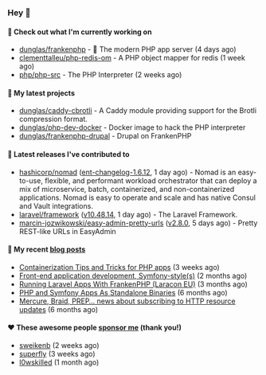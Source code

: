 ### Hey 👋

#### 👷 Check out what I'm currently working on

- [dunglas/frankenphp](https://github.com/dunglas/frankenphp) - 🧟 The modern PHP app server (4 days ago)
- [clementtalleu/php-redis-om](https://github.com/clementtalleu/php-redis-om) - A PHP object mapper for redis (1 week ago)
- [php/php-src](https://github.com/php/php-src) - The PHP Interpreter (2 weeks ago)

#### 🌱 My latest projects

- [dunglas/caddy-cbrotli](https://github.com/dunglas/caddy-cbrotli) - A Caddy module providing support for the Brotli compression format.
- [dunglas/php-dev-docker](https://github.com/dunglas/php-dev-docker) - Docker image to hack the PHP interpreter
- [dunglas/frankenphp-drupal](https://github.com/dunglas/frankenphp-drupal) - Drupal on FrankenPHP

#### 🔭 Latest releases I've contributed to

- [hashicorp/nomad](https://github.com/hashicorp/nomad) ([ent-changelog-1.6.12](https://github.com/hashicorp/nomad/releases/tag/ent-changelog-1.6.12), 1 day ago) - Nomad is an easy-to-use, flexible, and performant workload orchestrator that can deploy a mix of microservice, batch, containerized, and non-containerized applications. Nomad is easy to operate and scale and has native Consul and Vault integrations.
- [laravel/framework](https://github.com/laravel/framework) ([v10.48.14](https://github.com/laravel/framework/releases/tag/v10.48.14), 1 day ago) - The Laravel Framework.
- [marcin-jozwikowski/easy-admin-pretty-urls](https://github.com/marcin-jozwikowski/easy-admin-pretty-urls) ([v2.8.0](https://github.com/marcin-jozwikowski/easy-admin-pretty-urls/releases/tag/v2.8.0), 5 days ago) - Pretty REST-like URLs in EasyAdmin

#### 📜 My recent [blog posts](https://dunglas.fr)

- [Containerization Tips and Tricks for PHP apps](https://dunglas.dev/2024/05/containerization-tips-and-tricks-for-php-apps/) (3 weeks ago)
- [Front-end application development, Symfony-style(s)](https://dunglas.dev/2024/04/front-end-application-development-symfony-styles/) (2 months ago)
- [Running Laravel Apps With FrankenPHP (Laracon EU)](https://dunglas.dev/2024/02/running-laravel-apps-with-frankenphp-laracon-eu/) (3 months ago)
- [PHP and Symfony Apps As Standalone Binaries](https://dunglas.dev/2023/12/php-and-symfony-apps-as-standalone-binaries/) (6 months ago)
- [Mercure, Braid, PREP… news about subscribing to HTTP resource updates](https://dunglas.dev/2023/11/mercure-braid-prep-news-about-subscribing-to-http-resource-updates/) (6 months ago)

#### ❤️ These awesome people [sponsor me](https://github.com/sponsors/dunglas) (thank you!)

- [sweikenb](https://github.com/sweikenb) (2 weeks ago)
- [superfly](https://github.com/superfly) (3 weeks ago)
- [l0wskilled](https://github.com/l0wskilled) (1 month ago)
